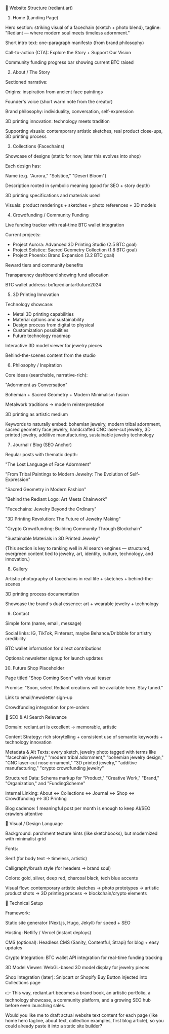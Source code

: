 🔹 Website Structure (rediant.art)
1. Home (Landing Page)

Hero section: striking visual of a facechain (sketch + photo blend), tagline:
"Rediant — where modern soul meets timeless adornment."

Short intro text: one-paragraph manifesto (from brand philosophy)

Call-to-action (CTA): Explore the Story + Support Our Vision

Community funding progress bar showing current BTC raised

2. About / The Story

Sectioned narrative:

Origins: inspiration from ancient face paintings

Founder's voice (short warm note from the creator)

Brand philosophy: individuality, conversation, self-expression

3D printing innovation: technology meets tradition

Supporting visuals: contemporary artistic sketches, real product close-ups, 3D printing process

3. Collections (Facechains)

Showcase of designs (static for now, later this evolves into shop)

Each design has:

Name (e.g. "Aurora," "Solstice," "Desert Bloom")

Description rooted in symbolic meaning (good for SEO + story depth)

3D printing specifications and materials used

Visuals: product renderings + sketches + photo references + 3D models

4. Crowdfunding / Community Funding

Live funding tracker with real-time BTC wallet integration

Current projects:
- Project Aurora: Advanced 3D Printing Studio (2.5 BTC goal)
- Project Solstice: Sacred Geometry Collection (1.8 BTC goal)  
- Project Phoenix: Brand Expansion (3.2 BTC goal)

Reward tiers and community benefits

Transparency dashboard showing fund allocation

BTC wallet address: bc1qrediantartfuture2024

5. 3D Printing Innovation

Technology showcase:
- Metal 3D printing capabilities
- Material options and sustainability
- Design process from digital to physical
- Customization possibilities
- Future technology roadmap

Interactive 3D model viewer for jewelry pieces

Behind-the-scenes content from the studio

6. Philosophy / Inspiration

Core ideas (searchable, narrative-rich):

"Adornment as Conversation"

Bohemian + Sacred Geometry + Modern Minimalism fusion

Metalwork traditions → modern reinterpretation

3D printing as artistic medium

Keywords to naturally embed: bohemian jewelry, modern tribal adornment, sacred geometry face jewelry, handcrafted CNC laser-cut jewelry, 3D printed jewelry, additive manufacturing, sustainable jewelry technology

7. Journal / Blog (SEO Anchor)

Regular posts with thematic depth:

"The Lost Language of Face Adornment"

"From Tribal Paintings to Modern Jewelry: The Evolution of Self-Expression"

"Sacred Geometry in Modern Fashion"

"Behind the Rediant Logo: Art Meets Chainwork"

"Facechains: Jewelry Beyond the Ordinary"

"3D Printing Revolution: The Future of Jewelry Making"

"Crypto Crowdfunding: Building Community Through Blockchain"

"Sustainable Materials in 3D Printed Jewelry"

(This section is key to ranking well in AI search engines — structured, evergreen content tied to jewelry, art, identity, culture, technology, and innovation.)

8. Gallery

Artistic photography of facechains in real life + sketches + behind-the-scenes

3D printing process documentation

Showcase the brand's dual essence: art + wearable jewelry + technology

9. Contact

Simple form (name, email, message)

Social links: IG, TikTok, Pinterest, maybe Behance/Dribbble for artistry credibility

BTC wallet information for direct contributions

Optional: newsletter signup for launch updates

10. Future Shop Placeholder

Page titled "Shop Coming Soon" with visual teaser

Promise: "Soon, select Rediant creations will be available here. Stay tuned."

Link to email/newsletter sign-up

Crowdfunding integration for pre-orders

🔹 SEO & AI Search Relevance

Domain: rediant.art is excellent → memorable, artistic

Content Strategy: rich storytelling + consistent use of semantic keywords + technology innovation

Metadata & Alt Texts: every sketch, jewelry photo tagged with terms like "facechain jewelry," "modern tribal adornment," "bohemian jewelry design," "CNC laser-cut nose ornament," "3D printed jewelry," "additive manufacturing," "crypto crowdfunding jewelry"

Structured Data: Schema markup for "Product," "Creative Work," "Brand," "Organization," and "FundingScheme"

Internal Linking: About ↔ Collections ↔ Journal ↔ Shop ↔ Crowdfunding ↔ 3D Printing

Blog cadence: 1 meaningful post per month is enough to keep AI/SEO crawlers attentive

🔹 Visual / Design Language

Background: parchment texture hints (like sketchbooks), but modernized with minimalist grid

Fonts:

Serif (for body text → timeless, artistic)

Calligraphy/brush style (for headers → brand soul)

Colors: gold, silver, deep red, charcoal black, tech blue accents

Visual flow: contemporary artistic sketches → photo prototypes → artistic product shots → 3D printing process → blockchain/crypto elements

🔹 Technical Setup

Framework:

Static site generator (Next.js, Hugo, Jekyll) for speed + SEO

Hosting: Netlify / Vercel (instant deploys)

CMS (optional): Headless CMS (Sanity, Contentful, Strapi) for blog + easy updates

Crypto Integration: BTC wallet API integration for real-time funding tracking

3D Model Viewer: WebGL-based 3D model display for jewelry pieces

Shop Integration (later): Snipcart or Shopify Buy Button injected into Collections page

👉 This way, rediant.art becomes a brand book, an artistic portfolio, a technology showcase, a community platform, and a growing SEO hub before even launching sales.

Would you like me to draft actual website text content for each page (like home hero tagline, about text, collection examples, first blog article), so you could already paste it into a static site builder?
